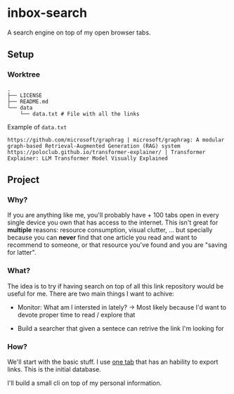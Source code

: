 # inbox-search

A search engine on top of my open browser tabs. 

## Setup

### Worktree

```
.
├── LICENSE
├── README.md
└── data
    └── data.txt # File with all the links
```

Example of `data.txt`

```
https://github.com/microsoft/graphrag | microsoft/graphrag: A modular graph-based Retrieval-Augmented Generation (RAG) system
https://poloclub.github.io/transformer-explainer/ | Transformer Explainer: LLM Transformer Model Visually Explained
```

## Project 

### Why? 

If you are anything like me, you'll probably have + 100 tabs open in every single device you own that has access to the internet. This isn't great for **multiple** reasons: resource consumption, visual clutter, ... but specially because you can **never** find that one article you read and want to recommend to someone, or that resource you've found and you are "saving for latter". 

### What? 

The idea is to try if having search on top of all this link repository would be useful for me. There are two main things I want to achive: 

* Monitor: What am I intersted in lately? -> Most likely because I'd want to devote proper time to read / explore that

* Build a searcher that given a sentece can retrive the link I'm looking for

### How? 

We'll start with the basic stuff. I use [one tab](https://chromewebstore.google.com/detail/onetab/chphlpgkkbolifaimnlloiipkdnihall?hl=en) that has an hability to export links. This is the initial database. 

I'll build a small cli on top of my personal information. 
